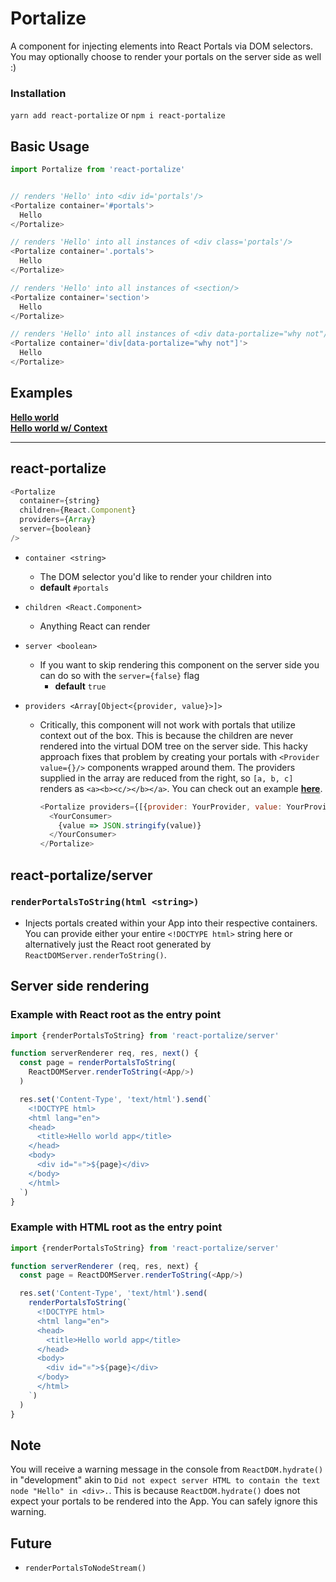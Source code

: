 # Portalize
A component for injecting elements into React Portals via DOM selectors. You may
optionally choose to render your portals on the server side as well :)


### Installation
```yarn add react-portalize``` or ```npm i react-portalize```

## Basic Usage
```js
import Portalize from 'react-portalize'


// renders 'Hello' into <div id='portals'/>
<Portalize container='#portals'>
  Hello
</Portalize>

// renders 'Hello' into all instances of <div class='portals'/>
<Portalize container='.portals'>
  Hello
</Portalize>

// renders 'Hello' into all instances of <section/>
<Portalize container='section'>
  Hello
</Portalize>

// renders 'Hello' into all instances of <div data-portalize="why not"/>
<Portalize container='div[data-portalize="why not"]'>
  Hello
</Portalize>
```

## Examples
**[Hello world](examples/hello-world)**<br/>
**[Hello world w/ Context](examples/hello-world-context)**

____

## react-portalize
```js
<Portalize
  container={string}
  children={React.Component}
  providers={Array}
  server={boolean}
/>
```
- `container <string>`
  - The DOM selector you'd like to render your children into
  - **default** `#portals`

- `children <React.Component>`
  - Anything React can render

- `server <boolean>`
  - If you want to skip rendering this component on the server side you can do
    so with the `server={false}` flag
    - **default** `true`

- `providers <Array[Object<{provider, value}>]>`
  - Critically, this component will not work with portals that utilize context
    out of the box. This is because the children are never rendered into the
    virtual DOM tree on the server side. This hacky approach fixes that problem
    by creating your portals with `<Provider value={}/>` components wrapped
    around them. The providers supplied in the array are reduced from the
    right, so `[a, b, c]` renders as `<a><b><c/></b></a>`. You can check out
    an example **[here](examples/hello-world-context)**.
    ```js
    <Portalize providers={[{provider: YourProvider, value: YourProviderValue}]}>
      <YourConsumer>
        {value => JSON.stringify(value)}
      </YourConsumer>
    </Portalize>
    ```

## react-portalize/server
### `renderPortalsToString(html <string>)`
  - Injects portals created within your App into their respective containers.
    You can provide either your entire `<!DOCTYPE html>` string here or
    alternatively just the React root generated by
    `ReactDOMServer.renderToString()`.

## Server side rendering
### Example with React root as the entry point
```js
import {renderPortalsToString} from 'react-portalize/server'

function serverRenderer req, res, next() {
  const page = renderPortalsToString(
    ReactDOMServer.renderToString(<App/>)
  )

  res.set('Content-Type', 'text/html').send(`
    <!DOCTYPE html>
    <html lang="en">
    <head>
      <title>Hello world app</title>
    </head>
    <body>
      <div id="⚛️">${page}</div>
    </body>
    </html>
  `)
}
```

### Example with HTML root as the entry point
```js
import {renderPortalsToString} from 'react-portalize/server'

function serverRenderer (req, res, next) {
  const page = ReactDOMServer.renderToString(<App/>)

  res.set('Content-Type', 'text/html').send(
    renderPortalsToString(`
      <!DOCTYPE html>
      <html lang="en">
      <head>
        <title>Hello world app</title>
      </head>
      <body>
        <div id="⚛️">${page}</div>
      </body>
      </html>
    `)
  )
}
```

## Note
You will receive a warning message in the console from `ReactDOM.hydrate()` in
"development" akin to `Did not expect server HTML to contain the text node "Hello" in <div>.`.
This is because `ReactDOM.hydrate()` does not expect your portals to be rendered
into the App. You can safely ignore this warning.

## Future
- `renderPortalsToNodeStream()`

